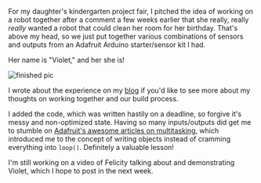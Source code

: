 For my daughter's kindergarten project fair, I pitched the idea of working on a robot together after a comment a few weeks earlier that she really, really *really* wanted a robot that could clean her room for her birthday. That's above my head, so we just put together various combinations of sensors and outputs from an Adafruit Arduino starter/sensor kit I had.

Her name is "Violet," and her she is!

![finished pic](http://i.imgur.com/BjeU5yF.jpg)

I wrote about the experience on my [blog](link) if you'd like to see more about my thoughts on working together and our build process.

I added the code, which was written hastily on a deadline, so forgive it's messy and non-optimized state. Having so many inputs/outputs did get me to stumble on [Adafruit's awesome articles on multitasking](https://learn.adafruit.com/multi-tasking-the-arduino-part-1/overview), which introduced me to the concept of writing objects instead of cramming everything into `loop()`. Definitely a valuable lesson!

I'm still working on a video of Felicity talking about and demonstrating Violet, which I hope to post in the next week.